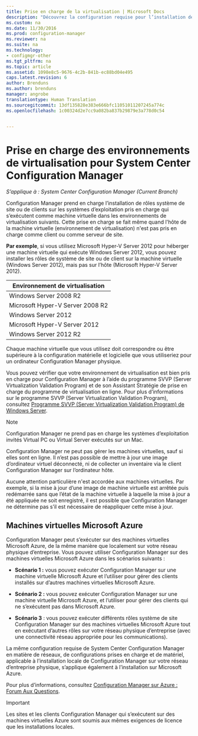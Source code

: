 ```yaml
---
title: Prise en charge de la virtualisation | Microsoft Docs
description: "Découvrez la configuration requise pour l’installation des rôles système de site et du client System Center Configuration Manager dans un environnement de virtualisation."
ms.custom: na
ms.date: 11/30/2016
ms.prod: configuration-manager
ms.reviewer: na
ms.suite: na
ms.technology:
- configmgr-other
ms.tgt_pltfrm: na
ms.topic: article
ms.assetid: 1098e8c5-9676-4c2b-841b-ec88bd04e495
caps.latest.revision: 6
author: Brenduns
ms.author: brenduns
manager: angrobe
translationtype: Human Translation
ms.sourcegitcommit: 13df135828e383e666bfc11051011207245a774c
ms.openlocfilehash: 1c00324d2e7cc9a082ba837b29879e3a778d0c54


---
```

# <a name="support-for-virtualization-environments-for-system-center-configuration-manager"></a>Prise en charge des environnements de virtualisation pour System Center Configuration Manager

*S’applique à : System Center Configuration Manager (Current Branch)*

Configuration Manager prend en charge l’installation de rôles système de site ou de clients sur les systèmes d’exploitation pris en charge qui s’exécutent comme machine virtuelle dans les environnements de virtualisation suivants. Cette prise en charge se fait même quand l'hôte de la machine virtuelle (environnement de virtualisation) n'est pas pris en charge comme client ou comme serveur de site.  

 **Par exemple**, si vous utilisez Microsoft Hyper-V Server 2012 pour héberger une machine virtuelle qui exécute Windows Server 2012, vous pouvez installer les rôles de système de site ou de client sur la machine virtuelle (Windows Server 2012), mais pas sur l’hôte (Microsoft Hyper-V Server 2012).  

|Environnement de virtualisation|  
|--------------------------------|  
|Windows Server 2008 R2|  
|Microsoft Hyper-V Server 2008 R2|  
|Windows Server 2012|  
|Microsoft Hyper-V Server 2012|  
|Windows Server 2012 R2|  

 Chaque machine virtuelle que vous utilisez doit correspondre ou être supérieure à la configuration matérielle et logicielle que vous utiliseriez pour un ordinateur Configuration Manager physique.  

 Vous pouvez vérifier que votre environnement de virtualisation est bien pris en charge pour Configuration Manager à l’aide du programme SVVP (Server Virtualization Validation Program) et de son Assistant Stratégie de prise en charge du programme de virtualisation en ligne. Pour plus d’informations sur le programme SVVP (Server Virtualization Validation Program), consultez [Programme SVVP (Server Virtualization Validation Program) de Windows Server](https://www.windowsservercatalog.com/svvp.aspx).  

> [!NOTE]  
>  Configuration Manager ne prend pas en charge les systèmes d’exploitation invités Virtual PC ou Virtual Server exécutés sur un Mac.  

Configuration Manager ne peut pas gérer les machines virtuelles, sauf si elles sont en ligne. Il n’est pas possible de mettre à jour une image d’ordinateur virtuel déconnecté, ni de collecter un inventaire via le client Configuration Manager sur l’ordinateur hôte.  

Aucune attention particulière n'est accordée aux machines virtuelles. Par exemple, si la mise à jour d’une image de machine virtuelle est arrêtée puis redémarrée sans que l’état de la machine virtuelle à laquelle la mise à jour a été appliquée ne soit enregistré, il est possible que Configuration Manager ne détermine pas s’il est nécessaire de réappliquer cette mise à jour.  

##  <a name="a-namebkmkazurea-microsoft-azure-virtual-machines"></a><a name="bkmk_Azure"></a> Machines virtuelles Microsoft Azure  
 Configuration Manager peut s’exécuter sur des machines virtuelles Microsoft Azure, de la même manière que localement sur votre réseau physique d’entreprise. Vous pouvez utiliser Configuration Manager sur des machines virtuelles Microsoft Azure dans les scénarios suivants :  

-   **Scénario 1 :** vous pouvez exécuter Configuration Manager sur une machine virtuelle Microsoft Azure et l’utiliser pour gérer des clients installés sur d’autres machines virtuelles Microsoft Azure.  

-   **Scénario 2 :** vous pouvez exécuter Configuration Manager sur une machine virtuelle Microsoft Azure, et l’utiliser pour gérer des clients qui ne s’exécutent pas dans Microsoft Azure.  

-   **Scénario 3** : vous pouvez exécuter différents rôles système de site Configuration Manager sur des machines virtuelles Microsoft Azure tout en exécutant d’autres rôles sur votre réseau physique d’entreprise (avec une connectivité réseau appropriée pour les communications).  

La même configuration requise de System Center Configuration Manager en matière de réseaux, de configurations prises en charge et de matériel, applicable à l’installation locale de Configuration Manager sur votre réseau d’entreprise physique, s’applique également à l’installation sur Microsoft Azure.  

Pour plus d’informations, consultez [Configuration Manager sur Azure : Forum Aux Questions](/sccm/core/understand/configuration-manager-on-azure).

> [!IMPORTANT]  
>  Les sites et les clients Configuration Manager qui s’exécutent sur des machines virtuelles Azure sont soumis aux mêmes exigences de licence que les installations locales.  



<!--HONumber=Dec16_HO3-->


